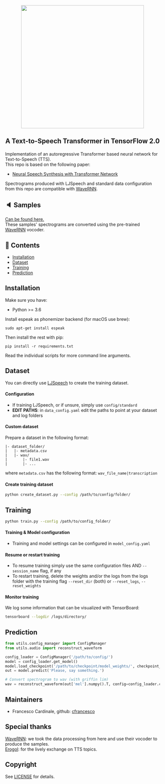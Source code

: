 <p align="center">
    <br>
    <img src="https://raw.githubusercontent.com/as-ideas/TransformerTTS/dev_autoregressive_only/docs/transformer_logo.png" width="400"/>
    <br>
<p>

<h2 align="center">
<p>A Text-to-Speech Transformer in TensorFlow 2.0
</h2>

Implementation of an autoregressive Transformer based neural network for Text-to-Speech (TTS). <br>
This repo is based on the following paper:
- [Neural Speech Synthesis with Transformer Network](https://arxiv.org/abs/1809.08895)

Spectrograms produced with LJSpeech and standard data configuration from this repo are compatible with [WaveRNN](https://github.com/fatchord/WaveRNN).

## 🔈 Samples

[Can be found here.](https://as-ideas.github.io/TransformerTTS/)<br>
These samples' spectrograms are converted using the pre-trained [WaveRNN](https://github.com/fatchord/WaveRNN) vocoder.<br>

## 📖 Contents
- [Installation](#installation)
- [Dataset](#dataset)
- [Training](#training)
- [Prediction](#prediction)

## Installation

Make sure you have:

* Python >= 3.6

Install espeak as phonemizer backend (for macOS use brew):
```
sudo apt-get install espeak
```

Then install the rest with pip:
```
pip install -r requirements.txt
```

Read the individual scripts for more command line arguments.

## Dataset
You can directly use [LJSpeech](https://keithito.com/LJ-Speech-Dataset/) to create the training dataset.

#### Configuration
* If training LJSpeech, or if unsure, simply use ```config/standard```
* **EDIT PATHS**: in `data_config.yaml` edit the paths to point at your dataset and log folders

#### Custom dataset
Prepare a dataset in the following format:
```
|- dataset_folder/
|   |- metadata.csv
|   |- wav/
|       |- file1.wav
|       |- ...
```
where `metadata.csv` has the following format:
``` wav_file_name|transcription ```

#### Create training dataset
```bash
python create_dataset.py --config /path/to/config/folder/
```

## Training
```bash
python train.py --config /path/to/config_folder/
```

#### Training & Model configuration
- Training and model settings can be configured in `model_config.yaml`

#### Resume or restart training
- To resume training simply use the same configuration files AND `--session_name` flag, if any
- To restart training, delete the weights and/or the logs from the logs folder with the training flag `--reset_dir` (both) or `--reset_logs`, `--reset_weights`

#### Monitor training
We log some information that can be visualized with TensorBoard:
```bash
tensorboard --logdir /logs/directory/
```

## Prediction
```python
from utils.config_manager import ConfigManager
from utils.audio import reconstruct_waveform

config_loader = ConfigManager('/path/to/config/')
model = config_loader.get_model()
model.load_checkpoint('/path/to/checkpoint/model_weights/', checkpoint_path=None) # optional: specify checkpoint file
out = model.predict('Please, say something.')

# Convert spectrogram to wav (with griffin lim)
wav = reconstruct_waveform(out['mel'].numpy().T, config=config_loader.config)
```

## Maintainers
* Francesco Cardinale, github: [cfrancesco](https://github.com/cfrancesco)

## Special thanks
[WaveRNN](https://github.com/fatchord/WaveRNN): we took the data processing from here and use their vocoder to produce the samples. <br>
[Erogol](https://github.com/erogol): for the lively exchange on TTS topics. <br>

## Copyright
See [LICENSE](LICENSE) for details.
